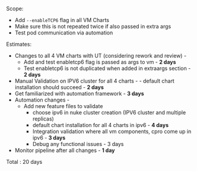 Scope: 
- Add `--enableTCP6` flag in all VM Charts
- Make sure this is not repeated twice if also passed in extra args
- Test pod communication via automation

Estimates:
- Changes to all 4 VM charts with UT (considering rework and review) - 
	- Add and test enabletcp6 flag is passed as args to vm - **2 days**
	- Test enabletcp6 is not duplicated when added in extraargs section  - **2 days**
- Manual Validation on IPV6 cluster for all 4 charts - 
      -  default chart installation should succeed - **2 days**
- Get familiarized with automation framework - **3 days**
- Automation changes - 
   - Add new feature files to validate
	   - choose ipv6 in nuke cluster creation (IPV6 cluster and multiple replicas)
	   - default chart installation for all 4 charts in ipv6  - **4 days**
	   - Integration validation where all vm components, cpro  come up in ipv6  - **3 days**
	   - Debug any functional issues - 3 days
- Monitor pipeline after all changes - **1 day**

Total : 20 days

